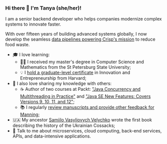 ### Hi there 👋 I'm Tanya (she/her)!
I am a senior backend developer who helps companies modernize complex systems to innovate faster. 

With over fifteen years of building advanced systems globally, I now develop the seamless [data pipelines powering Crisp's mission](https://www.gocrisp.com/blog/spotlight-tanya-fesenko) to reduce food waste.
- 🎓 I love learning:
  - 👩‍💻 I received my master's degree in Computer Science and Mathematics from the St Petersburg State University;
  - 💡 I [hold a graduate-level certificate](https://tanya-fesenko.medium.com/my-harvard-extension-school-journey-b98590b8cc44) in Innovation and Entrepreneurship from Harvard;
- 🤝  I also love sharing my knowledge with others:
  - ☕ Author of two courses at Packt: ["Java Concurrency and Multithreading in Practice"](https://www.packtpub.com/application-development/java-concurrency-and-multithreading-practice-video) and ["Java SE New Features: Covers Versions 9, 10, 11, and 12"](https://www.packtpub.com/application-development/java-se-new-features-covers-versions-9-10-11-and-12-video);
  - 📚 I regularly [review manuscripts and provide other feedback for Manning](https://tanya-fesenko.medium.com/should-you-be-a-manning-reviewer-heres-why-i-am-b67ae0fb5158);
- 🇺🇦 My ancestor [Samiilo Vasyliovych Velychko](https://en.wikipedia.org/wiki/Samiilo_Velychko) wrote the first book describing the history of the Ukrainian Cossacks;
- 💬 Talk to me about microservices, cloud computing, back-end services, APIs, and data-intensive applications.

